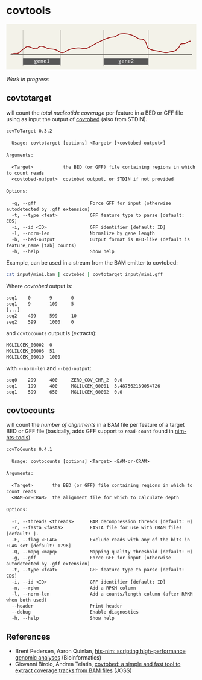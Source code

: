 # covtools

![coverage track and bed file](docs/coverage.png)

_Work in progress_


## covtotarget
will count the _total nucleotide coverage_ per feature in a BED or GFF file using as input the output of [covtobed](https://github.com/telatin/covtobed) (also from STDIN).

```
covToTarget 0.3.2

  Usage: covtotarget [options] <Target> [<covtobed-output>]

Arguments:                                                                                                                                                 

  <Target>           the BED (or GFF) file containing regions in which to count reads
  <covtobed-output>  covtobed output, or STDIN if not provided

Options:

  -g, --gff                    Force GFF for input (otherwise autodetected by .gff extension)
  -t, --type <feat>            GFF feature type to parse [default: CDS]
  -i, --id <ID>                GFF identifier [default: ID]
  -l, --norm-len               Normalize by gene length
  -b, --bed-output             Output format is BED-like (default is feature_name [tab] counts)
  -h, --help                   Show help
```

Example, can be used in a stream from the BAM emitter to covtobed:
```bash
cat input/mini.bam | covtobed | covtotarget input/mini.gff
```

Where _covtobed_ output is:
```text
seq1    0       9       0
seq1    9       109     5
[...]
seq2    499     599     10
seq2    599     1000    0
```

and `covtocounts` output is (extracts):
```text
MGLILCEK_00002  0
MGLILCEK_00003  51
MGLILCEK_00010  1000
```
with `--norm-len` and `--bed-output`:
```
seq0    299     400     ZERO_COV_CHR_2  0.0
seq1    199     400     MGLILCEK_00001  3.487562189054726
seq1    599     650     MGLILCEK_00002  0.0
```


 
## covtocounts
will count the _number of alignments_ in a BAM file per feature of a target BED or GFF file (basically, adds GFF support to `read-count` found in [nim-hts-tools](https://github.com/brentp/hts-nim-tools))
```
covToCounts 0.4.1

  Usage: covtocounts [options] <Target> <BAM-or-CRAM>

Arguments:                                                                                                                                                 

  <Target>       the BED (or GFF) file containing regions in which to count reads
  <BAM-or-CRAM>  the alignment file for which to calculate depth

Options:

  -T, --threads <threads>      BAM decompression threads [default: 0]
  -r, --fasta <fasta>          FASTA file for use with CRAM files [default: ].
  -F, --flag <FLAG>            Exclude reads with any of the bits in FLAG set [default: 1796]
  -Q, --mapq <mapq>            Mapping quality threshold [default: 0]
  -g, --gff                    Force GFF for input (otherwise autodetected by .gff extension)
  -t, --type <feat>            GFF feature type to parse [default: CDS]
  -i, --id <ID>                GFF identifier [default: ID]
  -n, --rpkm                   Add a RPKM column
  -l, --norm-len               Add a counts/length column (after RPKM when both used)
  --header                     Print header
  --debug                      Enable diagnostics    
  -h, --help                   Show help
```

## References
 * Brent Pedersen,  Aaron Quinlan, [hts-nim: scripting high-performance genomic analyses](https://academic.oup.com/bioinformatics/article/34/19/3387/4990493) (Bioinformatics)
 * Giovanni Birolo, Andrea Telatin, [covtobed: a simple and fast tool to extract coverage tracks from BAM files](https://joss.theoj.org/papers/10.21105/joss.02119) (JOSS)
